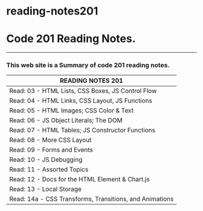 # reading-notes201
# Code 201 Reading Notes.
___

### This web site is  a Summary of code 201 reading notes.


READING NOTES 201 | 
------------ | 
Read: 03 - HTML Lists, CSS Boxes, JS Control Flow |
Read: 04 - HTML Links, CSS Layout, JS Functions |
Read: 05 - HTML Images; CSS Color & Text |
Read: 06 - JS Object Literals; The DOM |
Read: 07 - HTML Tables; JS Constructor Functions |
Read: 08 - More CSS Layout |
Read: 09 - Forms and Events |
Read: 10 - JS Debugging |
Read: 11 - Assorted Topics |
Read: 12 - Docs for the HTML <canvas> Element & Chart.js | 
Read: 13 - Local Storage |
Read: 14a - CSS Transforms, Transitions, and Animations |
  
